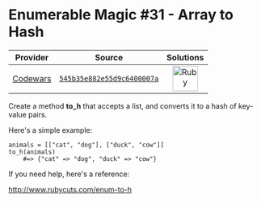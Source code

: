 [_metadata_:generated]: - "true"

# Enumerable Magic #31 - Array to Hash

<!-- INFO TABLE BEGIN -->

| Provider                                        | Source                                                                               | Solutions                                                                                                                                  |
| :---------------------------------------------: | :----------------------------------------------------------------------------------: | :----------------------------------------------------------------------------------------------------------------------------------------: |
| [Codewars](../../../docs/providers/Codewars.md) | [`545b35e882e55d9c6400007a`](https://www.codewars.com/kata/545b35e882e55d9c6400007a) | [<img src="https://res.cloudinary.com/rascaltwo/image/upload/v1631924090/ruby_v4klwh.svg" alt="Ruby" title="Ruby" width="50" />](solve.rb) |

<!-- INFO TABLE END -->

Create a method **to_h** that accepts a list, and converts it to a hash of key-value pairs.

Here's a simple example:

    animals = [["cat", "dog"], ["duck", "cow"]]
    to_h(animals)
        #=> {"cat" => "dog", "duck" => "cow"}

If you need help, here's a reference:

http://www.rubycuts.com/enum-to-h
